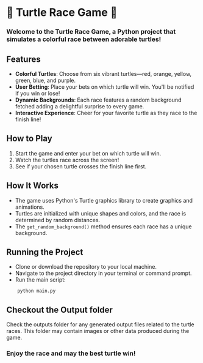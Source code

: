 
# 🐢 Turtle Race Game 🎉


 ### Welcome to the Turtle Race Game, a Python project that simulates a colorful race between adorable turtles!

## Features
- **Colorful Turtles**: Choose from six vibrant turtles—red, orange, yellow, green, blue, and purple.
- **User Betting**: Place your bets on which turtle will win. You'll be notified if you win or lose!
- **Dynamic Backgrounds**: Each race features a random background fetched adding a delightful surprise to every game.
- **Interactive Experience**: Cheer for your favorite turtle as they race to the finish line!

## How to Play
1. Start the game and enter your bet on which turtle will win.
2. Watch the turtles race across the screen!
3. See if your chosen turtle crosses the finish line first.

## How It Works
- The game uses Python's Turtle graphics library to create graphics and animations.
- Turtles are initialized with unique shapes and colors, and the race is determined by random distances.
- The `get_random_background()` method ensures each race has a unique background.


## Running the Project
- Clone or download the repository to your local machine.
- Navigate to the project directory in your terminal or command prompt.
- Run the main script:

```` 
    python main.py
````

## Checkout the Output folder
Check the outputs folder for any generated output files related to the turtle races. This folder may contain images or other data produced during the game.


### Enjoy the race and may the best turtle win!
